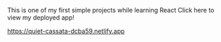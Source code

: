 
This is one of my first simple projects while learning React
Click here to view my deployed app! 

https://quiet-cassata-dcba59.netlify.app


